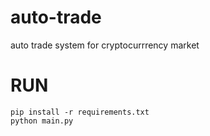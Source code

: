 # auto-trade
auto trade system for cryptocurrrency market
# RUN
```
pip install -r requirements.txt
python main.py
```

